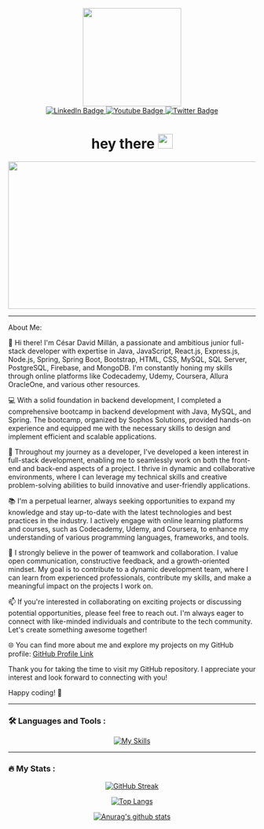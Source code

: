 <div id="header" align="center">
  <img src="https://media.giphy.com/media/i1JHRZSXO9LZZDHqii/giphy.gif" width="200"/>
  <div id="badges">
  <a href="https://www.linkedin.com/in/cesardavidmillan" target="_blank">
    <img src="https://img.shields.io/badge/LinkedIn-blue?style=for-the-badge&logo=linkedin&logoColor=white" alt="LinkedIn Badge"/>
  </a>
  <a href="your-youtube-URL">
    <img src="https://img.shields.io/badge/YouTube-red?style=for-the-badge&logo=youtube&logoColor=white" alt="Youtube Badge"/>
  </a>
  <a href="https://twitter.com/david_millan05" target="_blank">
    <img src="https://img.shields.io/badge/Twitter-blue?style=for-the-badge&logo=twitter&logoColor=white" alt="Twitter Badge"/>
  </a>
</div>
  <img src="https://komarev.com/ghpvc/?username=davidmillan5&style=flat-square&color=blue" alt=""/>
  
  <h1>
  hey there
  <img src="https://media.giphy.com/media/hvRJCLFzcasrR4ia7z/giphy.gif" width="30px"/>
</h1>
  
</div>

<div align="center">
  <img src="https://media.giphy.com/media/dWesBcTLavkZuG35MI/giphy.gif" width="600" height="300"/>
</div>

---

About Me:

👋 Hi there! I'm César David Millán, a passionate and ambitious junior full-stack developer with expertise in Java, JavaScript, React.js, Express.js, Node.js, Spring, Spring Boot, Bootstrap, HTML, CSS, MySQL, SQL Server, PostgreSQL, Firebase, and MongoDB. I'm constantly honing my skills through online platforms like Codecademy, Udemy, Coursera, Allura OracleOne, and various other resources.

💻 With a solid foundation in backend development, I completed a comprehensive bootcamp in backend development with Java, MySQL, and Spring. The bootcamp, organized by Sophos Solutions, provided hands-on experience and equipped me with the necessary skills to design and implement efficient and scalable applications.

🌟 Throughout my journey as a developer, I've developed a keen interest in full-stack development, enabling me to seamlessly work on both the front-end and back-end aspects of a project. I thrive in dynamic and collaborative environments, where I can leverage my technical skills and creative problem-solving abilities to build innovative and user-friendly applications.

📚 I'm a perpetual learner, always seeking opportunities to expand my knowledge and stay up-to-date with the latest technologies and best practices in the industry. I actively engage with online learning platforms and courses, such as Codecademy, Udemy, and Coursera, to enhance my understanding of various programming languages, frameworks, and tools.

🚀 I strongly believe in the power of teamwork and collaboration. I value open communication, constructive feedback, and a growth-oriented mindset. My goal is to contribute to a dynamic development team, where I can learn from experienced professionals, contribute my skills, and make a meaningful impact on the projects I work on.

📫 If you're interested in collaborating on exciting projects or discussing potential opportunities, please feel free to reach out. I'm always eager to connect with like-minded individuals and contribute to the tech community. Let's create something awesome together!

🌐 You can find more about me and explore my projects on my GitHub profile: [GitHub Profile Link](https://github.com/davidmillan5)

Thank you for taking the time to visit my GitHub repository. I appreciate your interest and look forward to connecting with you!

Happy coding! 🚀


---

### :hammer_and_wrench: Languages and Tools :

<div align="center">

[![My Skills](https://skillicons.dev/icons?i=html,css,bootstrap,js,react,java,nodejs,mongodb,androidstudio,firebase,spring,py,mysql,sqlite,postgres,sequelize,github,git)](https://skillicons.dev)

</div>

---

### :fire: My Stats :

<div align="center">
  
[![GitHub Streak](https://streak-stats.demolab.com/?user=davidmillan5&theme=dracula)](https://git.io/streak-stats)

[![Top Langs](https://github-readme-stats.vercel.app/api/top-langs/?username=davidmillan5&layout=compact&theme=dracula)](https://github.com/anuraghazra/github-readme-stats)

[![Anurag's github stats](https://github-readme-stats.vercel.app/api?username=davidmillan5&theme=dracula&show_icons=true)](https://github.com/anuraghazra/github-readme-stats)

</div>


<!--
**davidmillan5/davidmillan5** is a ✨ _special_ ✨ repository because its `README.md` (this file) appears on your GitHub profile.

Here are some ideas to get you started:

- 🔭 I’m currently working on ...
- 🌱 I’m currently learning ...
- 👯 I’m looking to collaborate on ...
- 🤔 I’m looking for help with ...
- 💬 Ask me about ...
- 📫 How to reach me: ...
- 😄 Pronouns: ...
- ⚡ Fun fact: ...
-->
